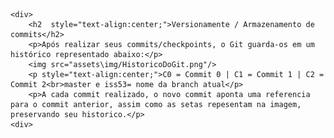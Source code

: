 
    <div>
        <h2  style="text-align:center;">Versionamente / Armazenamento de commits</h2>
        <p>Após realizar seus commits/checkpoints, o Git guarda-os em um histórico representado abaixo:</p>
        <img src="assets\img/HistoricoDoGit.png"/>
        <p style="text-align:center;">C0 = Commit 0 | C1 = Commit 1 | C2 = Commit 2<br>master e iss53= nome da branch atual</p>
        <p>A cada commit realizado, o novo commit aponta uma referencia para o commit anterior, assim como as setas repesentam na imagem, preservando seu historico.</p>
    <div>
</div>